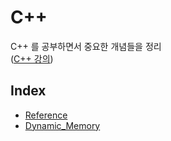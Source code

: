# C++
C++ 를 공부하면서 중요한 개념들을 정리  
([C++ 강의](https://modoocode.com/134))

## Index
- [Reference](Reference.md)
- [Dynamic_Memory](Dynamic_Memory.md)
